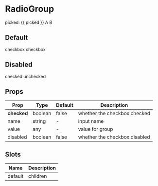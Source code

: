 <script setup>
import { ref } from 'vue'
import { Radio ,RadioGroup } from 'tailv'

const picked = ref('A')

</script>

# RadioGroup

<div class="">
  picked: {{ picked }}
  <RadioGroup class="mt-2 flex gap-4" v-model:value="picked"> 
    <Radio value="A">A</Radio> 
    <Radio value="B">B</Radio> 
  </RadioGroup> 
</div>

## Default

<div class="flex flex-wrap gap-2">
  <Radio value="A">checkbox</Radio>
  <Radio value="B" checked>checkbox</Radio>
</div>

## Disabled

<div class="flex flex-wrap gap-2">
  <Radio value="A" disabled checked>
    checked
  </Radio>
  <Radio value="B" disabled>unchecked</Radio>
</div>

## Props

| Prop        | Type    | Default | Description                   |
| ----------- | ------- | ------- | ----------------------------- |
| **checked** | boolean | false   | whether the checkbox checked  |
| name        | string  | -       | input name                    |
| value       | any     | -       | value for group               |
| disabled    | boolean | false   | whether the checkbox disabled |

## Slots

| Name    | Description |
| ------- | ----------- |
| default | children    |
